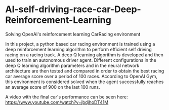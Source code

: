 # AI-self-driving-race-car-Deep-Reinforcement-Learning
Solving OpenAI's reinforcement learning CarRacing environment

In this project, a python based car racing environment is trained using a deep reinforcement learning algorithm to perform efficient self driving racing on a racing track. A deep Q learning algorithm is developed and then used to train an autonomous driver agent. Different configurations in the deep Q learning algorithm parameters and in the neural network architecture are then tested and compared in order to obtain the best racing car average score over a period of 100 races.  According to OpenAI Gym, this environment is considered solved when the agent successfully reaches an average score of 900 on the last 100 runs.

A video with the final car's performance can be seen here: https://www.youtube.com/watch?v=jbdjhoDT41M
